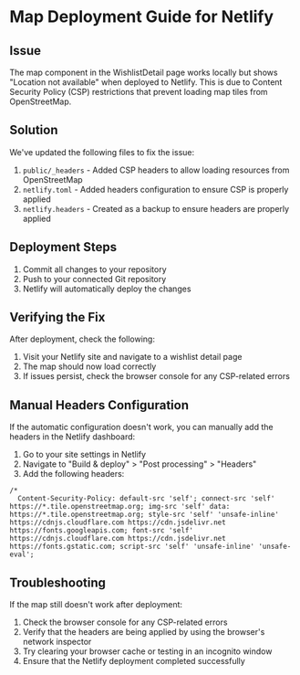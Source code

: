 # Map Deployment Guide for Netlify

## Issue
The map component in the WishlistDetail page works locally but shows "Location not available" when deployed to Netlify. This is due to Content Security Policy (CSP) restrictions that prevent loading map tiles from OpenStreetMap.

## Solution
We've updated the following files to fix the issue:

1. `public/_headers` - Added CSP headers to allow loading resources from OpenStreetMap
2. `netlify.toml` - Added headers configuration to ensure CSP is properly applied
3. `netlify.headers` - Created as a backup to ensure headers are properly applied

## Deployment Steps

1. Commit all changes to your repository
2. Push to your connected Git repository
3. Netlify will automatically deploy the changes

## Verifying the Fix

After deployment, check the following:

1. Visit your Netlify site and navigate to a wishlist detail page
2. The map should now load correctly
3. If issues persist, check the browser console for any CSP-related errors

## Manual Headers Configuration

If the automatic configuration doesn't work, you can manually add the headers in the Netlify dashboard:

1. Go to your site settings in Netlify
2. Navigate to "Build & deploy" > "Post processing" > "Headers"
3. Add the following headers:

```
/*
  Content-Security-Policy: default-src 'self'; connect-src 'self' https://*.tile.openstreetmap.org; img-src 'self' data: https://*.tile.openstreetmap.org; style-src 'self' 'unsafe-inline' https://cdnjs.cloudflare.com https://cdn.jsdelivr.net https://fonts.googleapis.com; font-src 'self' https://cdnjs.cloudflare.com https://cdn.jsdelivr.net https://fonts.gstatic.com; script-src 'self' 'unsafe-inline' 'unsafe-eval';
```

## Troubleshooting

If the map still doesn't work after deployment:

1. Check the browser console for any CSP-related errors
2. Verify that the headers are being applied by using the browser's network inspector
3. Try clearing your browser cache or testing in an incognito window
4. Ensure that the Netlify deployment completed successfully